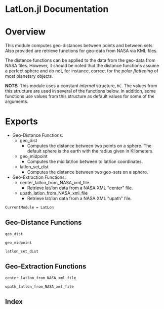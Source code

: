 # LatLon.jl Documentation

# Overview
This module computes geo-distances between points and between sets.
Also provided are retrieve functions for geo-data from NASA via KML files.

The distance functions can be applied to the data from the geo-data
from NASA files. However, it should be noted that the distance functions 
assume a perfect sphere and do not, for instance, correct for the *polar
flattening* of most planetary objects.

**NOTE:** This module uses a constant *internal* structure, `MC`.
The values from this structure are used in several of the functions below.
In addition, some functions use values from this structure as default values
for some of the arguments.

# Exports
- Geo-Distance Functions:
    - geo\_dist
        - Computes the distance between two points on a sphere.
          The default sphere is the earth with the radius given in Kilometers.
    - geo\_midpoint
        - Computes the mid lat/lon between to lat/lon coordinates. 
    - latlon\_set\_dist
        - Computes the distance between two geo-sets on a sphere.
- Geo-Extraction Functions:
    - center\_latlon\_from\_NASA\_xml\_file
        - Retrieve lat/lon data from a NASA XML "center" file.
    - upath\_latlon\_from\_NASA\_xml\_file
        - Retrieve lat/lon data from a NASA XML "upath" file.

```@meta
CurrentModule = LatLon
```

## Geo-Distance Functions

```@docs
geo_dist
```

```@docs
geo_midpoint
```

```@docs
latlon_set_dist
```

## Geo-Extraction Functions

```@docs
center_latlon_from_NASA_xml_file
```

```@docs
upath_latlon_from_NASA_xml_file
```

## Index

```@index
```

